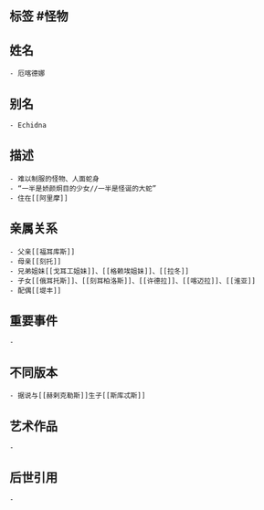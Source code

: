 ## 标签  #怪物
## 姓名
	- 厄喀德娜
## 别名
	- Echidna
## 描述
	- 难以制服的怪物、人面蛇身
	- “一半是娇颜炯目的少女//一半是怪诞的大蛇”
	- 住在[[阿里摩]]
## 亲属关系
	- 父亲[[福耳库斯]]
	- 母亲[[刻托]]
	- 兄弟姐妹[[戈耳工姐妹]]、[[格赖埃姐妹]]、[[拉冬]]
	- 子女[[俄耳托斯]]、[[刻耳柏洛斯]]、[[许德拉]]、[[喀迈拉]]、[[淮亚]]
	- 配偶[[堤丰]]
## 重要事件
	-
## 不同版本
	- 据说与[[赫剌克勒斯]]生子[[斯库忒斯]]
## 艺术作品
	-
## 后世引用
	-
